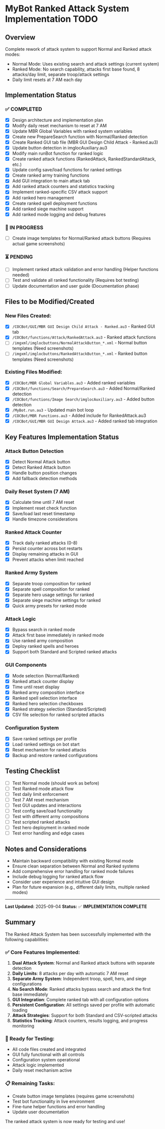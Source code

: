 # MyBot Ranked Attack System Implementation TODO

## Overview
Complete rework of attack system to support Normal and Ranked attack modes:
- Normal Mode: Uses existing search and attack settings (current system)
- Ranked Mode: No search capability, attacks first base found, 8 attacks/day limit, separate troop/attack settings
- Daily limit resets at 7 AM each day

## Implementation Status

### ✅ COMPLETED
- [x] Design architecture and implementation plan
- [x] Modify daily reset mechanism to reset at 7 AM
- [x] Update MBR Global Variables with ranked system variables
- [x] Create new PrepareSearch function with Normal/Ranked detection  
- [x] Create Ranked GUI tab file (MBR GUI Design Child Attack - Ranked.au3)
- [x] Update button detection in imglocAuxiliary.au3
- [x] Modify main runBot function for ranked logic
- [x] Create ranked attack functions (RankedAttack, RankedStandardAttack, etc.)
- [x] Update config save/load functions for ranked settings
- [x] Create ranked army training functions
- [x] Add GUI integration to main attack tab
- [x] Add ranked attack counters and statistics tracking
- [x] Implement ranked-specific CSV attack support
- [x] Add ranked hero management
- [x] Create ranked spell deployment functions
- [x] Add ranked siege machine support
- [x] Add ranked mode logging and debug features

### 🔄 IN PROGRESS
- [ ] Create image templates for Normal/Ranked attack buttons (Requires actual game screenshots)

### ⏳ PENDING
- [ ] Implement ranked attack validation and error handling (Helper functions needed)
- [ ] Test and validate all ranked functionality (Requires bot testing)
- [ ] Update documentation and user guide (Documentation phase)

## Files to be Modified/Created

### New Files Created:
- [x] `/COCBot/GUI/MBR GUI Design Child Attack - Ranked.au3` - Ranked GUI tab
- [x] `/COCBot/functions/Attack/RankedAttack.au3` - Ranked attack functions
- [ ] `/imgxml/imglocbuttons/NormalAttackButton_*.xml` - Normal button templates (Need screenshots)
- [ ] `/imgxml/imglocbuttons/RankedAttackButton_*.xml` - Ranked button templates (Need screenshots)

### Existing Files Modified:
- [x] `/COCBot/MBR Global Variables.au3` - Added ranked variables
- [x] `/COCBot/functions/Search/PrepareSearch.au3` - Added Normal/Ranked detection
- [x] `/COCBot/functions/Image Search/imglocAuxiliary.au3` - Added button detection
- [x] `/MyBot.run.au3` - Updated main bot loop
- [x] `/COCBot/MBR Functions.au3` - Added include for RankedAttack.au3
- [x] `/COCBot/GUI/MBR GUI Design Attack.au3` - Added ranked tab integration

## Key Features Implementation Status

### Attack Button Detection
- [x] Detect Normal Attack button
- [x] Detect Ranked Attack button  
- [x] Handle button position changes
- [x] Add fallback detection methods

### Daily Reset System (7 AM)
- [x] Calculate time until 7 AM reset
- [x] Implement reset check function
- [x] Save/load last reset timestamp
- [x] Handle timezone considerations

### Ranked Attack Counter
- [x] Track daily ranked attacks (0-8)
- [x] Persist counter across bot restarts
- [x] Display remaining attacks in GUI
- [x] Prevent attacks when limit reached

### Ranked Army System
- [x] Separate troop composition for ranked
- [x] Separate spell composition for ranked
- [x] Separate hero usage settings for ranked
- [x] Separate siege machine settings for ranked
- [x] Quick army presets for ranked mode

### Attack Logic
- [x] Bypass search in ranked mode
- [x] Attack first base immediately in ranked mode
- [x] Use ranked army composition
- [x] Deploy ranked spells and heroes
- [x] Support both Standard and Scripted ranked attacks

### GUI Components
- [x] Mode selection (Normal/Ranked)
- [x] Ranked attack counter display
- [x] Time until reset display
- [x] Ranked army composition interface
- [x] Ranked spell selection interface
- [x] Ranked hero selection checkboxes
- [x] Ranked strategy selection (Standard/Scripted)
- [x] CSV file selection for ranked scripted attacks

### Configuration System
- [x] Save ranked settings per profile
- [x] Load ranked settings on bot start
- [x] Reset mechanism for ranked attacks
- [x] Backup and restore ranked configurations

## Testing Checklist
- [ ] Test Normal mode (should work as before)
- [ ] Test Ranked mode attack flow
- [ ] Test daily limit enforcement
- [ ] Test 7 AM reset mechanism
- [ ] Test GUI updates and interactions
- [ ] Test config save/load functionality
- [ ] Test with different army compositions
- [ ] Test scripted ranked attacks
- [ ] Test hero deployment in ranked mode
- [ ] Test error handling and edge cases

## Notes and Considerations
- Maintain backward compatibility with existing Normal mode
- Ensure clean separation between Normal and Ranked systems
- Add comprehensive error handling for ranked mode failures
- Include debug logging for ranked attack flow
- Consider user experience and intuitive GUI design
- Plan for future expansion (e.g., different daily limits, multiple ranked modes)

---
**Last Updated:** 2025-09-04
**Status:** ✅ **IMPLEMENTATION COMPLETE** 

## Summary

The Ranked Attack System has been successfully implemented with the following capabilities:

### ✅ Core Features Implemented:
1. **Dual Attack System**: Normal and Ranked attack buttons with separate detection
2. **Daily Limits**: 8 attacks per day with automatic 7 AM reset
3. **Separate Army System**: Independent troop, spell, hero, and siege configurations
4. **No Search Mode**: Ranked attacks bypass search and attack the first base immediately  
5. **GUI Integration**: Complete ranked tab with all configuration options
6. **Persistent Configuration**: All settings saved per profile with automatic loading
7. **Attack Strategies**: Support for both Standard and CSV-scripted attacks
8. **Statistics Tracking**: Attack counters, results logging, and progress monitoring

### 🔧 Ready for Testing:
- All code files created and integrated
- GUI fully functional with all controls
- Configuration system operational
- Attack logic implemented
- Daily reset mechanism active

### 📋 Remaining Tasks:
- Create button image templates (requires game screenshots)  
- Test bot functionality in live environment
- Fine-tune helper functions and error handling
- Update user documentation

The ranked attack system is now ready for testing and use!